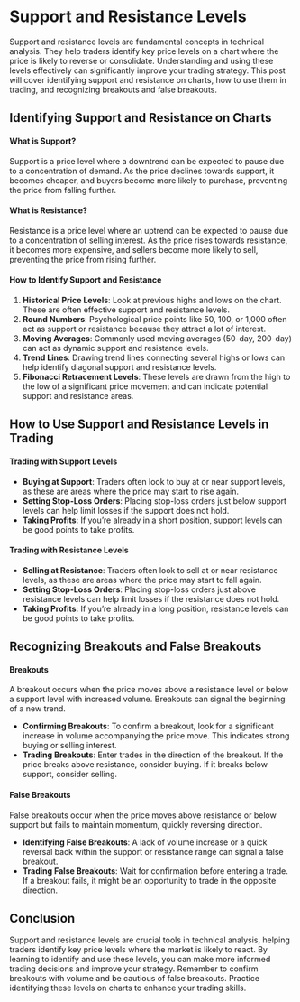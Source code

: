 # Support and Resistance Levels

Support and resistance levels are fundamental concepts in technical analysis. They help traders identify key price levels on a chart where the price is likely to reverse or consolidate. Understanding and using these levels effectively can significantly improve your trading strategy. This post will cover identifying support and resistance on charts, how to use them in trading, and recognizing breakouts and false breakouts.

## Identifying Support and Resistance on Charts

#### What is Support?

Support is a price level where a downtrend can be expected to pause due to a concentration of demand. As the price declines towards support, it becomes cheaper, and buyers become more likely to purchase, preventing the price from falling further.

#### What is Resistance?

Resistance is a price level where an uptrend can be expected to pause due to a concentration of selling interest. As the price rises towards resistance, it becomes more expensive, and sellers become more likely to sell, preventing the price from rising further.

#### How to Identify Support and Resistance

1. **Historical Price Levels**: Look at previous highs and lows on the chart. These are often effective support and resistance levels.
2. **Round Numbers**: Psychological price points like 50, 100, or 1,000 often act as support or resistance because they attract a lot of interest.
3. **Moving Averages**: Commonly used moving averages (50-day, 200-day) can act as dynamic support and resistance levels.
4. **Trend Lines**: Drawing trend lines connecting several highs or lows can help identify diagonal support and resistance levels.
5. **Fibonacci Retracement Levels**: These levels are drawn from the high to the low of a significant price movement and can indicate potential support and resistance areas.

## How to Use Support and Resistance Levels in Trading

#### Trading with Support Levels

- **Buying at Support**: Traders often look to buy at or near support levels, as these are areas where the price may start to rise again.
- **Setting Stop-Loss Orders**: Placing stop-loss orders just below support levels can help limit losses if the support does not hold.
- **Taking Profits**: If you’re already in a short position, support levels can be good points to take profits.

#### Trading with Resistance Levels

- **Selling at Resistance**: Traders often look to sell at or near resistance levels, as these are areas where the price may start to fall again.
- **Setting Stop-Loss Orders**: Placing stop-loss orders just above resistance levels can help limit losses if the resistance does not hold.
- **Taking Profits**: If you’re already in a long position, resistance levels can be good points to take profits.

## Recognizing Breakouts and False Breakouts

#### Breakouts

A breakout occurs when the price moves above a resistance level or below a support level with increased volume. Breakouts can signal the beginning of a new trend.

- **Confirming Breakouts**: To confirm a breakout, look for a significant increase in volume accompanying the price move. This indicates strong buying or selling interest.
- **Trading Breakouts**: Enter trades in the direction of the breakout. If the price breaks above resistance, consider buying. If it breaks below support, consider selling.

#### False Breakouts

False breakouts occur when the price moves above resistance or below support but fails to maintain momentum, quickly reversing direction.

- **Identifying False Breakouts**: A lack of volume increase or a quick reversal back within the support or resistance range can signal a false breakout.
- **Trading False Breakouts**: Wait for confirmation before entering a trade. If a breakout fails, it might be an opportunity to trade in the opposite direction.

## Conclusion

Support and resistance levels are crucial tools in technical analysis, helping traders identify key price levels where the market is likely to react. By learning to identify and use these levels, you can make more informed trading decisions and improve your strategy. Remember to confirm breakouts with volume and be cautious of false breakouts. Practice identifying these levels on charts to enhance your trading skills.
